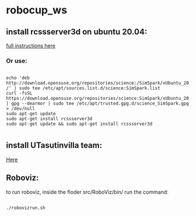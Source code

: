# robocup_ws


## install rcssserver3d on ubuntu 20.04: 

[full instructions here](https://gitlab.com/robocup-sim/SimSpark/-/wikis/home#installation)
### Or use:

```

echo 'deb http://download.opensuse.org/repositories/science:/SimSpark/xUbuntu_20.04/ /' | sudo tee /etc/apt/sources.list.d/science:SimSpark.list
curl -fsSL https://download.opensuse.org/repositories/science:SimSpark/xUbuntu_20.04/Release.key | gpg --dearmor | sudo tee /etc/apt/trusted.gpg.d/science_SimSpark.gpg > /dev/null
sudo apt-get update
sudo apt-get install rcssserver3d
sudo apt-get update && sudo apt-get install rcssserver3d

```
#
#
#


## install UTasutinvilla team: 
[Here](https://github.com/LARG/utaustinvilla3d)

## Roboviz:
to run roboviz, inside the floder src/RoboViz/bin/
run the command:

```

./robovizrun.sh

```
